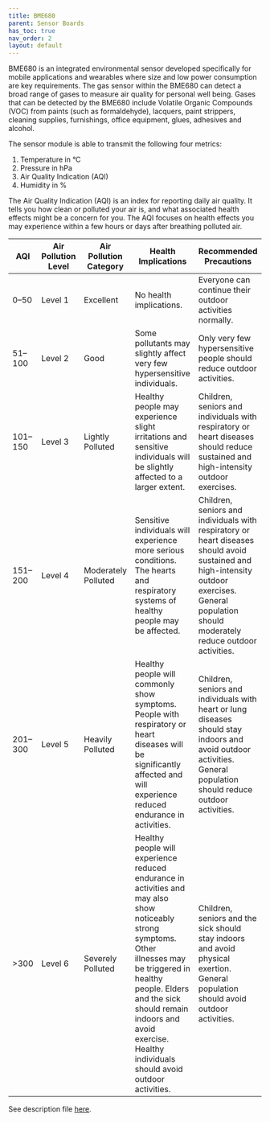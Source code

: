```yaml
---
title: BME680
parent: Sensor Boards
has_toc: true
nav_order: 2
layout: default
---
```


BME680 is an integrated environmental sensor developed specifically for mobile applications and wearables where size and low power consumption are key requirements. The gas sensor within the BME680 can detect a broad range of gases to measure air quality for personal well being. Gases that can be detected by the BME680 include Volatile Organic Compounds (VOC) from paints (such as formaldehyde), lacquers, paint strippers, cleaning supplies, furnishings, office equipment, glues, adhesives and alcohol.

The sensor module is able to transmit the following four metrics:
1. Temperature in °C
2. Pressure in hPa
3. Air Quality Indication (AQI)
4. Humidity in %


The Air Quality Indication (AQI) is an index for reporting daily air quality. It tells you how clean or polluted your air is, and what associated health effects might be a concern for you. The AQI focuses on health effects you may experience within a few hours or days after breathing polluted air. 

| AQI      | Air Pollution Level | Air Pollution Category           |           Health Implications                                                                                                                                                                                                                                                                          | Recommended Precautions                                                                                                                                                                                                   |
|----------|---------------------|-------------------------|-------------------------------------------------------------------------------------------------------------------------------------------------------------------------------------------------------------------------------------------------------------------------------------|---------------------------------------------------------------------------------------------------------------------------------------------------------------------------------------------------|
| 0–50     | Level 1             | Excellent               | No health implications.                                                                                                                                                                                                                                                             | Everyone can continue their outdoor activities normally.                                                                                                                                          |
| 51–100   | Level 2             | Good                    | Some pollutants may slightly affect very few hypersensitive individuals.                                                                                                                                                                                                            | Only very few hypersensitive people should reduce outdoor activities.                                                                                                                             |
| 101–150  | Level 3             | Lightly Polluted        | Healthy people may experience slight irritations and sensitive individuals will be slightly affected to a larger extent.                                                                                                                                                            | Children, seniors and individuals with respiratory or heart diseases should reduce sustained and high-intensity outdoor exercises.                                                                |
| 151–200  | Level 4             | Moderately Polluted     | Sensitive individuals will experience more serious conditions. The hearts and respiratory systems of healthy people may be affected.                                                                                                                                                | Children, seniors and individuals with respiratory or heart diseases should avoid sustained and high-intensity outdoor exercises. General population should moderately reduce outdoor activities. |
| 201–300  | Level 5             | Heavily Polluted        | Healthy people will commonly show symptoms. People with respiratory or heart diseases will be significantly affected and will experience reduced endurance in activities.                                                                                                           | Children, seniors and individuals with heart or lung diseases should stay indoors and avoid outdoor activities. General population should reduce outdoor activities.                              |
| >300     | Level 6             | Severely Polluted       | Healthy people will experience reduced endurance in activities and may also show noticeably strong symptoms. Other illnesses may be triggered in healthy people. Elders and the sick should remain indoors and avoid exercise. Healthy individuals should avoid outdoor activities. | Children, seniors and the sick should stay indoors and avoid physical exertion. General population should avoid outdoor activities.                                                               |


See description file [here](https://github.com/dramco-iwast/sensor-description-files/blob/master/BME680.yaml).
